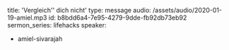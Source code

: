 title: 'Vergleich'' dich nicht'
type: message
audio: /assets/audio/2020-01-19-amiel.mp3
id: b8bdd6a4-7e95-4279-9dde-fb92db73eb92
sermon_series: lifehacks
speaker:
  - amiel-sivarajah
